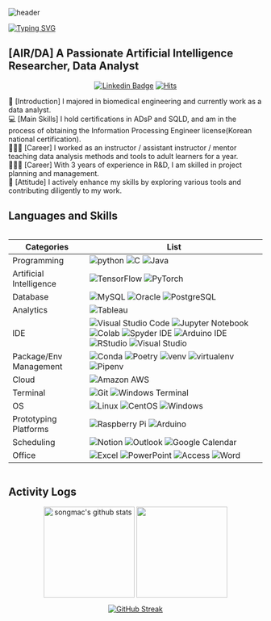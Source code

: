 ![header](https://capsule-render.vercel.app/api?type=waving&color=A2FFFF&text=&animation=twinkling&height=120)

[![Typing SVG](https://readme-typing-svg.demolab.com?font=Alkatra&weight=500&size=45&duration=4000&pause=3&color=4FC9DE&center=false&vCenter=false&multiline=true&repeat=true&width=1000&height=100&lines=Welcome+to+Selena's+GitHub!👋)](https://git.io/typing-svg)
 
<div align="left">

## [AIR/DA] A Passionate Artificial Intelligence Researcher, Data Analyst
<div align=center>

[![Linkedin Badge](https://img.shields.io/badge/-LinkedIn-blue?style=flat-square&logo=Linkedin&logoColor=white&link=https://www.linkedin.com/in/%EA%B1%B4-%EC%9D%B4-26771614b/)](www.linkedin.com/in/selena-song)
[![Hits](https://myhits.vercel.app/api/hit/https%3A%2F%2Fgithub.com%2Fsongmac?color=blue&label=hits&size=small)](https://myhits.vercel.app)


</div>

👩 [Introduction] I majored in biomedical engineering and currently work as a data analyst. <br>
💻 [Main Skills] I hold certifications in ADsP and SQLD, and am in the process of obtaining the Information Processing Engineer license(Korean national certification). <br>
👩🏻‍🏫 [Career] I worked as an instructor / assistant instructor / mentor teaching data analysis methods and tools to adult learners for a year. <br>
👩🏻‍🔬 [Career] With 3 years of experience in R&D, I am skilled in project planning and management. <br>
🌱 [Attitude] I actively enhance my skills by exploring various tools and contributing diligently to my work. <br>


## Languages and Skills 

<div style="display:flex; flex-direction:row;">
  
| Categories | List |
| ------ | -- |
| Programming | ![python](https://img.shields.io/badge/Python-3776AB?style=for-the-badge&logo=python&logoColor=white) ![C](https://img.shields.io/badge/C-00599C?style=for-the-badge&logo=c&logoColor=white) ![Java](https://img.shields.io/badge/Java-ED8B00?style=for-the-badge&logo=java&logoColor=007396) |
| Artificial Intelligence | ![TensorFlow](https://img.shields.io/badge/TensorFlow-FF6F00?style=for-the-badge&logo=tensorflow&logoColor=white) ![PyTorch](https://img.shields.io/badge/PyTorch-EE4C2C?style=for-the-badge&logo=pytorch&logoColor=white) |
| Database | ![MySQL](https://img.shields.io/badge/MySQL-00000F?style=for-the-badge&logo=mysql&logoColor=white) ![Oracle](https://img.shields.io/badge/Oracle-F80000?style=for-the-badge&logo=oracle&logoColor=white) ![PostgreSQL](https://img.shields.io/badge/PostgreSQL-316192?style=for-the-badge&logo=postgresql&logoColor=white) |
| Analytics | ![Tableau](https://img.shields.io/badge/Tableau-E97627?style=for-the-badge&logo=Tableau&logoColor=white) | ![Power BI](https://img.shields.io/badge/Power‑BI-EDC03D?style=for-the-badge&logo=power‑bi&logoColor=black) |
| IDE | ![Visual Studio Code](https://img.shields.io/badge/Visual_Studio_Code-0078D4?style=for-the-badge&logo=visual%20studio%20code&logoColor=white) ![Jupyter Notebook](https://img.shields.io/badge/jupyter-%23FA0F00.svg?style=for-the-badge&logo=jupyter&logoColor=white) ![Colab](https://img.shields.io/badge/Colab-F9AB00?style=for-the-badge&logo=googlecolab&color=525252) ![Spyder IDE](https://img.shields.io/badge/Spyder%20Ide-FF0000?style=for-the-badge&logo=spyder%20ide&logoColor=white) ![Arduino IDE](https://img.shields.io/badge/Arduino_IDE-00979D?style=for-the-badge&logo=arduino&logoColor=white)  ![RStudio](https://img.shields.io/badge/RStudio-75AADB?style=for-the-badge&logo=RStudio&logoColor=white) ![Visual Studio](https://img.shields.io/badge/Visual_Studio-5C2D91?style=for-the-badge&logo=visual%20studio&logoColor=white) |
| Package/Env Management | ![Conda](https://img.shields.io/badge/Conda-44A833?style=for-the-badge&logo=anaconda&logoColor=white) ![Poetry](https://img.shields.io/badge/Poetry-181717?style=for-the-badge&logo=python&logoColor=white) ![venv](https://img.shields.io/badge/venv-3776AB?style=for-the-badge&logo=python&logoColor=white) ![virtualenv](https://img.shields.io/badge/virtualenv-003545?style=for-the-badge&logo=python&logoColor=white) ![Pipenv](https://img.shields.io/badge/Pipenv-306998?style=for-the-badge&logo=python&logoColor=white) |
| Cloud | ![Amazon AWS](https://img.shields.io/badge/Amazon_AWS-FF9900?style=for-the-badge&logo=amazonaws&logoColor=white) |
| Terminal | ![Git](https://img.shields.io/badge/GIT-E44C30?style=for-the-badge&logo=git&logoColor=white) ![Windows Terminal](https://img.shields.io/badge/windows%20terminal-4D4D4D?style=for-the-badge&logo=windows%20terminal&logoColor=white) |
| OS | ![Linux](https://img.shields.io/badge/Linux-FCC624?style=for-the-badge&logo=linux&logoColor=black) ![CentOS](https://img.shields.io/badge/Cent%20OS-262577?style=for-the-badge&logo=CentOS&logoColor=white) ![Windows](https://img.shields.io/badge/Windows-0078D6?style=for-the-badge&logo=windows&logoColor=white) |
| Prototyping Platforms | ![Raspberry Pi](https://img.shields.io/badge/Raspberry%20Pi-A22846?style=for-the-badge&logo=Raspberry%20Pi&logoColor=white) ![Arduino](https://img.shields.io/badge/Arduino-00979D?style=for-the-badge&logo=Arduino&logoColor=white) |
| Scheduling | ![Notion](https://img.shields.io/badge/Notion-%23000000.svg?style=for-the-badge&logo=notion&logoColor=white) ![Outlook](https://img.shields.io/badge/Outlook-0078D4?style=for-the-badge&logo=microsoft-outlook&logoColor=white) ![Google Calendar](https://img.shields.io/badge/Google%20Calendar-4285F4?style=for-the-badge&logo=google-calendar&logoColor=white) |
| Office | ![Excel](https://img.shields.io/badge/Microsoft_Excel-217346?style=for-the-badge&logo=microsoft-excel&logoColor=white) ![PowerPoint](https://img.shields.io/badge/Microsoft_PowerPoint-B7472A?style=for-the-badge&logo=microsoft-powerpoint&logoColor=white) ![Access](https://img.shields.io/badge/Microsoft_Access-A4373A?style=for-the-badge&logo=microsoft-access&logoColor=white) ![Word](https://img.shields.io/badge/Microsoft_Word-2B579A?style=for-the-badge&logo=microsoft-word&logoColor=white) |



</div>

## Activity Logs
<div align="center">

<a href="https://github.com/songmac"><img align="center" style="height:180px" src="https://github-readme-stats.vercel.app/api?username=songmac&show_icons=true&include_all_commits=true&theme=ocean-gradient&hide_border=true" alt="songmac's github stats" /></a>
<a href="https://github.com/songmac"><img align="center" style="height:180px" src="https://github-readme-stats.vercel.app/api/top-langs/?username=songmac&layout=compact&theme=ocean-gradient&hide_border=true" /></a>

[![GitHub Streak](https://streak-stats.demolab.com?user=songmac&theme=ocean-gradient&hide_border=true&date_format=M%20j%5B%2C%20Y%5D&mode=weekly)](https://git.io/streak-stats)

</div>



